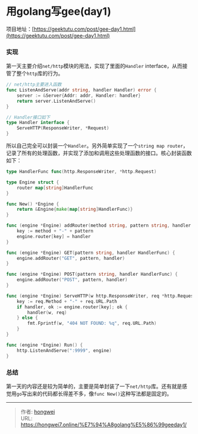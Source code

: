 # 用golang写gee(day1)


项目地址：[https://geektutu.com/post/gee-day1.html](https://geektutu.com/post/gee-day1.html)
### 实现

第一天主要介绍`net/http`模块的用法，实现了里面的`Handler` interface，从而接管了整个`http`库的行为。

```go
// net/http主要进入函数
func ListenAndServe(addr string, handler Handler) error {
	server := &Server{Addr: addr, Handler: handler}
	return server.ListenAndServe()
}

// Handler接口如下
type Handler interface {
	ServeHTTP(ResponseWriter, *Request)
}
```

所以自己完全可以封装一个`Handler`。另外简单实现了一个`string map router`，记录了所有的处理函数，并实现了添加和调用这些处理函数的接口。核心封装函数如下：

```go
type HandlerFunc func(http.ResponseWriter, *http.Request)

type Engine struct {
	router map[string]HandlerFunc
}

func New() *Engine {
	return &Engine{make(map[string]HandlerFunc)}
}

func (engine *Engine) addRouter(method string, pattern string, handler HandlerFunc) {
	key := method + "-" + pattern
	engine.router[key] = handler
}

func (engine *Engine) GET(pattern string, handler HandlerFunc) {
	engine.addRouter("GET", pattern, handler)
}

func (engine *Engine) POST(pattern string, handler HandlerFunc) {
	engine.addRouter("POST", pattern, handler)
}

func (engine *Engine) ServeHTTP(w http.ResponseWriter, req *http.Request) {
	key := req.Method + "-" + req.URL.Path
	if handler, ok := engine.router[key]; ok {
		handler(w, req)
	} else {
		fmt.Fprintf(w, "404 NOT FOUND: %q", req.URL.Path)
	}
}

func (engine *Engine) Run() {
	http.ListenAndServe(":9999", engine)
}
```

### 总结

第一天的内容还是较为简单的，主要是简单封装了一下`net/http`库。还有就是感觉用`go`写出来的代码都长得差不多，像`func New()`这种写法都是固定的。

---

> 作者: [hongwei](https://github.com/hongwei7)  
> URL: https://hongwei7.online/%E7%94%A8golang%E5%86%99geeday1/  

